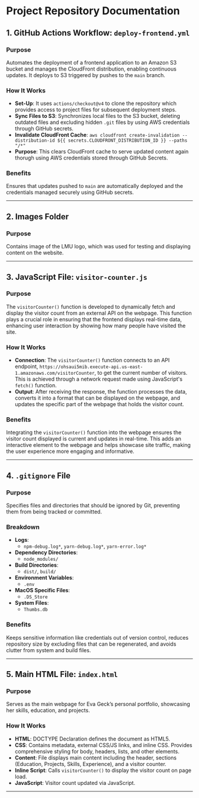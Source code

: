 # Project Repository Documentation

## 1. GitHub Actions Workflow: `deploy-frontend.yml`

### Purpose
Automates the deployment of a frontend application to an Amazon S3 bucket and manages the CloudFront distribution, enabling continuous updates. It deploys to S3 triggered by pushes to the `main` branch.

### How It Works
- **Set-Up**: It uses `actions/checkout@v4` to clone the repository which provides access to project files for subsequent deployment steps.
- **Sync Files to S3**: Synchronizes local files to the S3 bucket, deleting outdated files and excluding hidden `.git` files by using AWS credentials through GitHub secrets.
- **Invalidate CloudFront Cache**: `aws cloudfront create-invalidation --distribution-id ${{ secrets.CLOUDFRONT_DISTRIBUTION_ID }} --paths "/*"`
- **Purpose**: This clears CloudFront cache to serve updated content again thorugh using AWS credentials stored through GitHub Secrets.

### Benefits
Ensures that updates pushed to `main` are automatically deployed and the credentials managed securely using GitHub secrets.

---

## 2. Images Folder

### Purpose
Contains image of the LMU logo, which was used for testing and displaying content on the website.

---

## 3. JavaScript File: `visitor-counter.js`

### Purpose
The `visitorCounter()` function is developed to dynamically fetch and display the visitor count from an external API on the webpage. This function plays a crucial role in ensuring that the frontend displays real-time data, enhancing user interaction by showing how many people have visited the site.

### How It Works
- **Connection**: The `visitorCounter()` function connects to an API endpoint, `https://ohsaui5mib.execute-api.us-east-1.amazonaws.com/visitorCounter`, to get the current number of visitors. This is achieved through a network request made using JavaScript's `fetch()` function.
- **Output**: After receiving the response, the function processes the data, converts it into a format that can be displayed on the webpage, and updates the specific part of the webpage that holds the visitor count.

### Benefits
Integrating the `visitorCounter()` function into the webpage ensures the visitor count displayed is current and updates in real-time. This adds an interactive element to the webpage and helps showcase site traffic, making the user experience more engaging and informative.

---

## 4. `.gitignore` File

### Purpose
Specifies files and directories that should be ignored by Git, preventing them from being tracked or committed.

### Breakdown
- **Logs**:
  - `npm-debug.log*`, `yarn-debug.log*`, `yarn-error.log*`
- **Dependency Directories**:
  - `node_modules/`
- **Build Directories**:
  - `dist/`, `build/`
- **Environment Variables**:
  - `.env`
- **MacOS Specific Files**:
  - `.DS_Store`
- **System Files**:
  - `Thumbs.db`

### Benefits
Keeps sensitive information like credentials out of version control, reduces repository size by excluding files that can be regenerated, and avoids clutter from system and build files.

---

## 5. Main HTML File: `index.html`

### Purpose
Serves as the main webpage for Eva Geck’s personal portfolio, showcasing her skills, education, and projects.

### How It Works
- **HTML**: DOCTYPE Declaration defines the document as HTML5.
- **CSS**: Contains metadata, external CSS/JS links, and inline CSS. Provides comprehensive styling for body, headers, lists, and other elements.
- **Content**: File displays main content including the header, sections (Education, Projects, Skills, Experience), and a visitor counter.
- **Inline Script**: Calls `visitorCounter()` to display the visitor count on page load.
- **JavaScript**: Visitor count updated via JavaScript.

---
